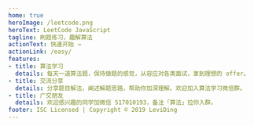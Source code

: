 ```yaml
---
home: true
heroImage: /leetcode.png
heroText: LeetCode JavaScript
tagline: 刷题练习，趣解算法
actionText: 快速开始 →
actionLink: /easy/
features:
- title: 算法学习
  details: 每天一道算法题，保持做题的感觉，从容应对各类面试，拿到理想的 offer。
- title: 交流分享
  details: 分享题目解法，阐述解题思路，帮助你加深理解。欢迎加入算法学习微信群。
- title: 广交朋友
  details: 欢迎感兴趣的同学加微信 517010193，备注「算法」拉你入群。
footer: ISC Licensed | Copyright © 2019 LeviDing
---
```

